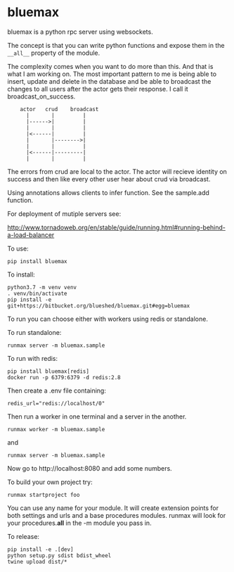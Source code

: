 # bluemax

bluemax is a python rpc server using websockets.

The concept is that you can write python functions and
expose them in the `__all__` property of the module.

The complexity comes when you want to do more than
this. And that is what I am working on. The most
important pattern to me is being able to insert, update
and delete in the database and be able to broadcast
the changes to all users after the actor gets their
response. I call it broadcast_on_success.

        actor   crud    broadcast
          |       |         |
          |------>|         |
          |       |         |
          |<------|         |
          |       |-------->|
          |       |         |
          |<------|---------|
          |       |         |

  The errors from crud are local to the actor. The actor
  will recieve identity on success and then like every
  other user hear about crud via broadcast.

  Using annotations allows clients to
  infer function. See the sample.add function.

For deployment of mutiple servers see:

  http://www.tornadoweb.org/en/stable/guide/running.html#running-behind-a-load-balancer

To use:
```
pip install bluemax
```

To install:
```
python3.7 -m venv venv
. venv/bin/activate
pip install -e git+https://bitbucket.org/blueshed/bluemax.git#egg=bluemax
```

To run you can choose either with workers using redis or standalone.

To run standalone:
```
runmax server -m bluemax.sample
```

To run with redis:
```
pip install bluemax[redis]
docker run -p 6379:6379 -d redis:2.8
```

Then create a .env file containing:
```
redis_url="redis://localhost/0"
```
Then run a worker in one terminal
and a server in the another.
```
runmax worker -m bluemax.sample
```
and
```
runmax server -m bluemax.sample
```

Now go to http://localhost:8080 and add some numbers.

To build your own project try:
```
runmax startproject foo
```
You can use any name for your module. It will create extension points for both
settings and urls and a base procedures modules. runmax will look for your
procedures.__all__ in the -m module you pass in.

To release:
```
pip install -e .[dev]
python setup.py sdist bdist_wheel
twine upload dist/*
```
